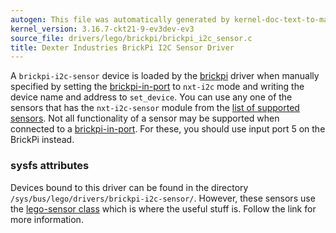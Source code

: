 ```yaml
---
autogen: This file was automatically generated by kernel-doc-text-to-markdown.py
kernel_version: 3.16.7-ckt21-9-ev3dev-ev3
source_file: drivers/lego/brickpi/brickpi_i2c_sensor.c
title: Dexter Industries BrickPi I2C Sensor Driver
---
```


A `brickpi-i2c-sensor` device is loaded by the [brickpi] driver when
manually specified by setting the [brickpi-in-port] to `nxt-i2c` mode and
writing the device name and address to `set_device`. You can use any one of
the sensors that has the `nxt-i2c-sensor` module from the [list of supported
sensors]. Not all functionality of a sensor may be supported when connected
to a [brickpi-in-port]. For these, you should use input port 5 on the
BrickPi instead.

### sysfs attributes

Devices bound to this driver can be found in the directory
`/sys/bus/lego/drivers/brickpi-i2c-sensor/`. However, these sensors use
the [lego-sensor class] which is where the useful stuff is. Follow the link
for more information.

[brickpi]: /docs/drivers/brickpi-ld
[brickpi-in-port]: /docs/ports/brickpi-in-port
[list of supported sensors]: /docs/sensors#supported-sensors
[lego-sensor class]: ../lego-sensor-class

